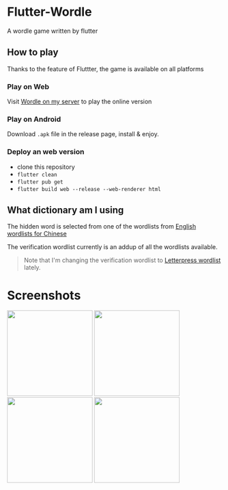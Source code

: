 # Flutter-Wordle

A wordle game written by flutter

## How to play

Thanks to the feature of Fluttter, the game is available on all platforms

### Play on Web

Visit [Wordle on my server](http://wordle.linloir.xyz) to play the online version

### Play on Android

Download `.apk` file in the release page, install & enjoy.

### Deploy an web version

- clone this repository
- `flutter clean`
- `flutter pub get`
- `flutter build web --release --web-renderer html`

## What dictionary am I using

The hidden word is selected from one of the wordlists from [English wordlists for Chinese](https://github.com/mahavivo/english-wordlists)

The verification wordlist currently is an addup of all the wordlists available.

> Note that I'm changing the verification wordlist to [Letterpress wordlist](https://github.com/lorenbrichter/Words) lately.

# Screenshots


<p float="left">
<img src="http://pic.linloir.xyz/images/2022/03/08/IMG_20220308_220301.jpg" width="200">
<img src="http://pic.linloir.xyz/images/2022/03/08/IMG_20220308_220322.jpg" width="200">
<img src="http://pic.linloir.xyz/images/2022/03/08/IMG_20220308_220237.jpg" width="200">
<img src="http://pic.linloir.xyz/images/2022/03/08/IMG_20220308_220353.jpg" width="200">
</p>
<!--
<img src="http://pic.linloir.xyz/images/2022/03/08/Screenshot_2022-03-07-15-48-39-230_com.linloir.wordle.jpg" width="200">
<img src="http://pic.linloir.xyz/images/2022/03/08/Screenshot_2022-03-07-16-14-00-128_com.linloir.wordle.jpg" width="200">
<img src="http://pic.linloir.xyz/images/2022/03/08/Screenshot_2022-03-07-16-15-23-309_com.linloir.wordle.jpg" width="200">
--/>

